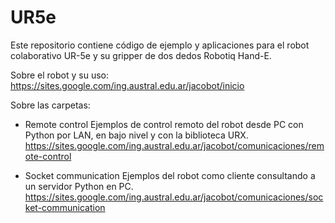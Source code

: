 # UR5e

Este repositorio contiene código de ejemplo y aplicaciones para el robot colaborativo UR-5e y su gripper de dos dedos Robotiq Hand-E.

Sobre el robot y su uso:
https://sites.google.com/ing.austral.edu.ar/jacobot/inicio

Sobre las carpetas:

- Remote control
Ejemplos de control remoto del robot desde PC con Python por LAN, en bajo nivel y con la biblioteca URX.
https://sites.google.com/ing.austral.edu.ar/jacobot/comunicaciones/remote-control

- Socket communication
Ejemplos del robot como cliente consultando a un servidor Python en PC.
https://sites.google.com/ing.austral.edu.ar/jacobot/comunicaciones/socket-communication
